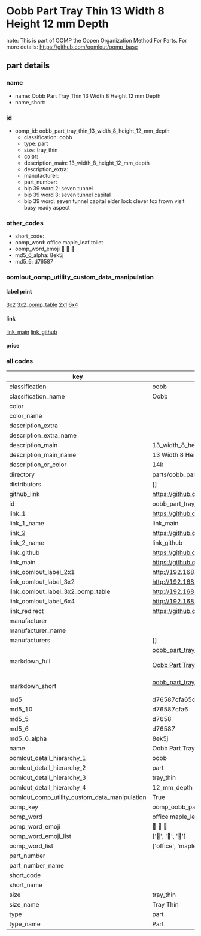 # Oobb Part Tray Thin 13 Width 8 Height 12 mm Depth  

note: This is part of OOMP the Oopen Organization Method For Parts. For more details: https://github.com/oomlout/oomp_base

##  part details
  







### name
* name: Oobb Part Tray Thin 13 Width 8 Height 12 mm Depth
* name_short: 
### id
* oomp_id: oobb_part_tray_thin_13_width_8_height_12_mm_depth
  * classification: oobb
  * type: part
  * size: tray_thin
  * color: 
  * description_main: 13_width_8_height_12_mm_depth
  * description_extra: 
  * manufacturer: 
  * part_number: 
  * bip 39 word 2: seven tunnel
  * bip 39 word 3: seven tunnel capital
  * bip 39 word: seven tunnel capital elder lock clever fox frown visit busy ready aspect

### other_codes
* short_code: 
* oomp_word: office maple_leaf toilet
* oomp_word_emoji :office: :maple_leaf: :toilet:
* md5_6_alpha: 8ek5j
* md5_6: d76587






### oomlout_oomp_utility_custom_data_manipulation
#### label print
[3x2](http://192.168.1.245:1112/?label=oomp%208ek5j)
[3x2_oomp_table](http://192.168.1.108:1112/?label=oomp%208ek5j)
[2x1](http://192.168.1.242:1112/?label=oomp%208ek5j)
[6x4](http://192.168.1.55:1112/?label=oomp%208ek5j)    

#### link

[link_main](https://github.com/oomlout/oomlout_oomp_version_1_messy/tree/main/parts/oobb_part_tray_thin_13_width_8_height_12_mm_depth) [link_github](https://github.com/oomlout/oomlout_oomp_version_1_messy/tree/main/parts/oobb_part_tray_thin_13_width_8_height_12_mm_depth)                             

#### price







### all codes 
| key | value |  
| --- | --- |  
| classification | oobb |  
| classification_name | Oobb |  
| color |  |  
| color_name |  |  
| description_extra |  |  
| description_extra_name |  |  
| description_main | 13_width_8_height_12_mm_depth |  
| description_main_name | 13 Width 8 Height 12 mm Depth |  
| description_or_color | 14k |  
| directory | parts/oobb_part_tray_thin_13_width_8_height_12_mm_depth |  
| distributors | [] |  
| github_link | https://github.com/oomlout/oomlout_oomp_part_src/tree/main/parts/oobb_part_tray_thin_13_width_8_height_12_mm_depth |  
| id | oobb_part_tray_thin_13_width_8_height_12_mm_depth |  
| link_1 | https://github.com/oomlout/oomlout_oomp_version_1_messy/tree/main/parts/oobb_part_tray_thin_13_width_8_height_12_mm_depth |  
| link_1_name | link_main |  
| link_2 | https://github.com/oomlout/oomlout_oomp_version_1_messy/tree/main/parts/oobb_part_tray_thin_13_width_8_height_12_mm_depth |  
| link_2_name | link_github |  
| link_github | https://github.com/oomlout/oomlout_oomp_version_1_messy/tree/main/parts/oobb_part_tray_thin_13_width_8_height_12_mm_depth |  
| link_main | https://github.com/oomlout/oomlout_oomp_version_1_messy/tree/main/parts/oobb_part_tray_thin_13_width_8_height_12_mm_depth |  
| link_oomlout_label_2x1 | http://192.168.1.242:1112/?label=oomp%208ek5j |  
| link_oomlout_label_3x2 | http://192.168.1.245:1112/?label=oomp%208ek5j |  
| link_oomlout_label_3x2_oomp_table | http://192.168.1.108:1112/?label=oomp%208ek5j |  
| link_oomlout_label_6x4 | http://192.168.1.55:1112/?label=oomp%208ek5j |  
| link_redirect | https://github.com/oomlout/oomlout_oomp_version_1_messy/tree/main/parts/oobb_part_tray_thin_13_width_8_height_12_mm_depth |  
| manufacturer |  |  
| manufacturer_name |  |  
| manufacturers | [] |  
| markdown_full | [oobb_part_tray_thin_13_width_8_height_12_mm_depth](none)<br>[](none)<br>[Oobb Part Tray Thin 13 Width 8 Height 12 Mm Depth](none)<br><br> |  
| markdown_short | [oobb_part_tray_thin_13_width_8_height_12_mm_depth](none)<br><br> |  
| md5 | d76587cfa65d8b88aa41b474443aa625 |  
| md5_10 | d76587cfa6 |  
| md5_5 | d7658 |  
| md5_6 | d76587 |  
| md5_6_alpha | 8ek5j |  
| name | Oobb Part Tray Thin 13 Width 8 Height 12 mm Depth |  
| oomlout_detail_hierarchy_1 | oobb |  
| oomlout_detail_hierarchy_2 | part |  
| oomlout_detail_hierarchy_3 | tray_thin |  
| oomlout_detail_hierarchy_4 | 12_mm_depth |  
| oomlout_oomp_utility_custom_data_manipulation | True |  
| oomp_key | oomp_oobb_part_tray_thin_13_width_8_height_12_mm_depth |  
| oomp_word | office maple_leaf toilet |  
| oomp_word_emoji | :office: :maple_leaf: :toilet: |  
| oomp_word_emoji_list | [':office:', ':maple_leaf:', ':toilet:'] |  
| oomp_word_list | ['office', 'maple_leaf', 'toilet'] |  
| part_number |  |  
| part_number_name |  |  
| short_code |  |  
| short_name |  |  
| size | tray_thin |  
| size_name | Tray Thin |  
| type | part |  
| type_name | Part |  
